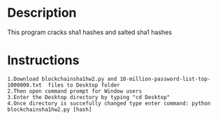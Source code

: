 # Description
This program cracks sha1 hashes and salted sha1 hashes
# Instructions
	1.Download blockchainsha1hw2.py and 10-million-password-list-top-1000000.txt  files to Desktop folder
	2.Then open command prompt for Window users
	3.Enter the Desktop directory by typing "cd Desktop"
	4.Once directory is succefully changed type enter command: python blockchainsha1hw2.py [hash]

